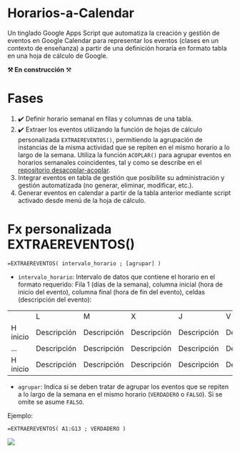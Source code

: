 # Horarios-a-Calendar

Un tinglado Google Apps Script que automatiza la creación y gestión de eventos en Google Calendar para representar los eventos (clases en un contexto de enseñanza) a partir de una definición horaria en formato tabla en una hoja de cálculo de Google.

**⚒️ En construcción** ⚒️

# Fases

1.  ✔️ Definir horario semanal en filas y columnas de una tabla.
2.  ✔️ Extraer los eventos utilizando la función de hojas de cálculo personalizada `EXTRAEREVENTOS()`, permitiendo la agrupación de instancias de la misma actividad que se repiten en el mismo horario a lo largo de la semana. Utiliza la función `ACOPLAR()` para agrupar eventos en horarios semanales coincidentes, tal y como se describe en el [repositorio desacoplar-acoplar](https://github.com/pfelipm/desacoplar-acoplar).
3.  Integrar eventos en tabla de gestión que posibilite su administración y gestión automatizada (no generar, eliminar, modificar, etc.).
4.  Generar eventos en calendar a partir de la tabla anterior mediante script activado desde menú de la hoja de cálculo.

# Fx personalizada EXTRAEREVENTOS()

```
=EXTRAEREVENTOS( intervalo_horario ; [agrupar] )
```

*   `intervalo_horario`: Intervalo de datos que contiene el horario en el formato requerido: Fila 1 (días de la semana), columna inicial (hora de inicio del evento), columna final (hora de fin del evento), celdas (descripción del evento):

<table><tbody><tr><td>&nbsp;</td><td>L</td><td>M</td><td>X</td><td>J</td><td>V</td><td>&nbsp;</td></tr><tr><td>H inicio</td><td>Descripción</td><td>Descripción</td><td>Descripción</td><td>Descripción</td><td>Descripción</td><td>H Fin</td></tr><tr><td>...</td><td>Descripción</td><td>Descripción</td><td>Descripción</td><td>Descripción</td><td>Descripción</td><td>...</td></tr><tr><td>H inicio</td><td>Descripción</td><td>Descripción</td><td>Descripción</td><td>Descripción</td><td>Descripción</td><td>H Fin</td></tr></tbody></table>

*   `agrupar`: Indica si se deben tratar de agrupar los eventos que se repiten a lo largo de la semana en el mismo horario (`VERDADERO` o `FALSO`). Si se omite se asume `FALSO`.

Ejemplo:

```
=EXTRAEREVENTOS( A1:G13 ; VERDADERO )
```

![](https://user-images.githubusercontent.com/12829262/95442630-eabf1f80-095b-11eb-8fe7-d4c2a1e0c144.png)
